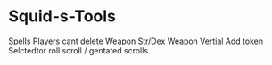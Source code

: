 # Squid-s-Tools

Spells
Players cant delete
Weapon Str/Dex
Weapon Vertial
Add token Selctedtor
roll scroll / gentated scrolls